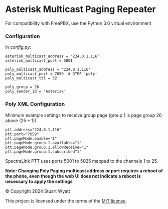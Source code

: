 # Asterisk Multicast Paging Repeater

For compatibility with FreePBX, use the Python 3.6 virtual environment

### Configuration

In _config.py_:
```
asterisk_multicast_address = '224.0.1.116'
asterisk_multicast_port = 5001

poly_multicast_address = '224.0.1.116'
poly_multicast_port = 7659  # DTMF 'poly'
poly_multicast_ttl = 32

poly_group = 26
poly_sender_id = 'Asterisk'
```

### Poly XML Configuration
Minimum example settings to receive group page (group 1 is page group 26 above (25 + 1))
```
ptt.address="224.0.1.116"
ptt.port="7659"
ptt.pageMode.enable="1"
ptt.pageMode.group.1.available="1"
ptt.pageMode.group.1.allowReceive="1"
ptt.pageMode.group.1.subscribed"1"
```
SpectraLink PTT uses ports 5001 to 5025 mapped to the channels 1 to 25.

**Note: Changing Poly Paging multicast address or port requires a reboot of the phone,
even though the web UI does not indicate a reboot is necessary to apply the settings**

© Copyright 2024 Stuart Wyatt

This project is licensed under the terms of the [MIT license](LICENSE).
